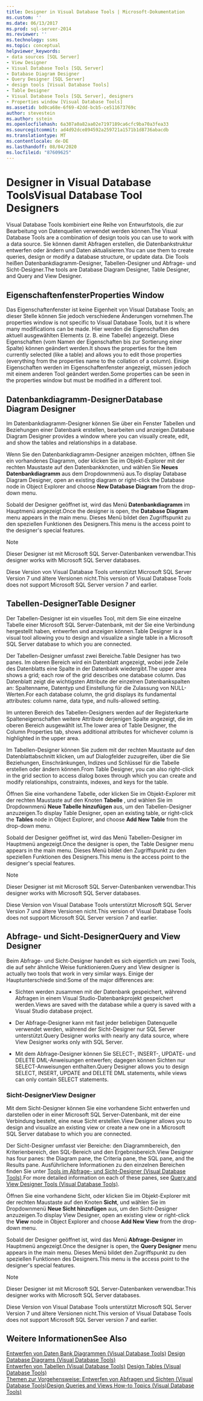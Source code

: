 ```yaml
---
title: Designer in Visual Database Tools | Microsoft-Dokumentation
ms.custom: ''
ms.date: 06/13/2017
ms.prod: sql-server-2014
ms.reviewer: ''
ms.technology: ssms
ms.topic: conceptual
helpviewer_keywords:
- data sources [SQL Server]
- View Designer
- Visual Database Tools [SQL Server]
- Database Diagram Designer
- Query Designer [SQL Server]
- design tools [Visual Database Tools]
- Table Designer
- Visual Database Tools [SQL Server], designers
- Properties window [Visual Database Tools]
ms.assetid: bd0ca68e-6f69-42dd-bcb5-ce511673769c
author: stevestein
ms.author: sstein
ms.openlocfilehash: 6a307a0a82aa02e7197189ca6cfc9ba70a3fea33
ms.sourcegitcommit: ad4d92dce894592a259721a1571b1d8736abacdb
ms.translationtype: MT
ms.contentlocale: de-DE
ms.lasthandoff: 08/04/2020
ms.locfileid: "87609625"
---
```

# <a name="visual-database-tool-designers"></a><span data-ttu-id="81fee-102">Designer in Visual Database Tools</span><span class="sxs-lookup"><span data-stu-id="81fee-102">Visual Database Tool Designers</span></span>
  <span data-ttu-id="81fee-103">Visual Database Tools kombiniert eine Reihe von Entwurfstools, die zur Bearbeitung von Datenquellen verwendet werden können.</span><span class="sxs-lookup"><span data-stu-id="81fee-103">The Visual Database Tools are a combination of design tools you can use to work with a data source.</span></span> <span data-ttu-id="81fee-104">Sie können damit Abfragen erstellen, die Datenbankstruktur entwerfen oder ändern und Daten aktualisieren.</span><span class="sxs-lookup"><span data-stu-id="81fee-104">You can use them to create queries, design or modify a database structure, or update data.</span></span> <span data-ttu-id="81fee-105">Die Tools heißen Datenbankdiagramm-Designer, Tabellen-Designer und Abfrage- und Sicht-Designer.</span><span class="sxs-lookup"><span data-stu-id="81fee-105">The tools are Database Diagram Designer, Table Designer, and Query and View Designer.</span></span>  
  
## <a name="properties-window"></a><span data-ttu-id="81fee-106">Eigenschaftenfenster</span><span class="sxs-lookup"><span data-stu-id="81fee-106">Properties Window</span></span>  
 <span data-ttu-id="81fee-107">Das Eigenschaftenfenster ist keine Eigenheit von Visual Database Tools; an dieser Stelle können Sie jedoch verschiedene Änderungen vornehmen.</span><span class="sxs-lookup"><span data-stu-id="81fee-107">The properties window is not specific to Visual Database Tools, but it is where many modifications can be made.</span></span> <span data-ttu-id="81fee-108">Hier werden die Eigenschaften des aktuell ausgewählten Elements (z. B. eine Tabelle) angezeigt. Diese Eigenschaften (vom Namen der Eigenschaften bis zur Sortierung einer Spalte) können geändert werden.</span><span class="sxs-lookup"><span data-stu-id="81fee-108">It shows the properties for the item currently selected (like a table) and allows you to edit those properties (everything from the properties name to the collation of a column).</span></span> <span data-ttu-id="81fee-109">Einige Eigenschaften werden im Eigenschaftenfenster angezeigt, müssen jedoch mit einem anderen Tool geändert werden.</span><span class="sxs-lookup"><span data-stu-id="81fee-109">Some properties can be seen in the properties window but must be modified in a different tool.</span></span>  
  
## <a name="database-diagram-designer"></a><span data-ttu-id="81fee-110">Datenbankdiagramm-Designer</span><span class="sxs-lookup"><span data-stu-id="81fee-110">Database Diagram Designer</span></span>  
 <span data-ttu-id="81fee-111">Im Datenbankdiagramm-Designer können Sie über ein Fenster Tabellen und Beziehungen einer Datenbank erstellen, bearbeiten und anzeigen.</span><span class="sxs-lookup"><span data-stu-id="81fee-111">Database Diagram Designer provides a window where you can visually create, edit, and show the tables and relationships in a database.</span></span>  
  
 <span data-ttu-id="81fee-112">Wenn Sie den Datenbankdiagramm-Designer anzeigen möchten, öffnen Sie ein vorhandenes Diagramm, oder klicken Sie im Objekt-Explorer mit der rechten Maustaste auf den Datenbankknoten, und wählen Sie **Neues Datenbankdiagramm** aus dem Dropdownmenü aus.</span><span class="sxs-lookup"><span data-stu-id="81fee-112">To display Database Diagram Designer, open an existing diagram or right-click the Database node in Object Explorer and choose **New Database Diagram** from the drop-down menu.</span></span>  
  
 <span data-ttu-id="81fee-113">Sobald der Designer geöffnet ist, wird das Menü **Datenbankdiagramm** im Hauptmenü angezeigt.</span><span class="sxs-lookup"><span data-stu-id="81fee-113">Once the designer is open, the **Database Diagram** menu appears in the main menu.</span></span> <span data-ttu-id="81fee-114">Dieses Menü bildet den Zugriffspunkt zu den speziellen Funktionen des Designers.</span><span class="sxs-lookup"><span data-stu-id="81fee-114">This menu is the access point to the designer's special features.</span></span>  
  
> [!NOTE]  
>  <span data-ttu-id="81fee-115">Dieser Designer ist mit Microsoft SQL Server-Datenbanken verwendbar.</span><span class="sxs-lookup"><span data-stu-id="81fee-115">This designer works with Microsoft SQL Server databases.</span></span>  
>   
>  <span data-ttu-id="81fee-116">Diese Version von Visual Database Tools unterstützt Microsoft SQL Server Version 7 und ältere Versionen nicht.</span><span class="sxs-lookup"><span data-stu-id="81fee-116">This version of Visual Database Tools does not support Microsoft SQL Server version 7 and earlier.</span></span>  
  
## <a name="table-designer"></a><span data-ttu-id="81fee-117">Tabellen-Designer</span><span class="sxs-lookup"><span data-stu-id="81fee-117">Table Designer</span></span>  
 <span data-ttu-id="81fee-118">Der Tabellen-Designer ist ein visuelles Tool, mit dem Sie eine einzelne Tabelle einer Microsoft SQL Server-Datenbank, mit der Sie eine Verbindung hergestellt haben, entwerfen und anzeigen können.</span><span class="sxs-lookup"><span data-stu-id="81fee-118">Table Designer is a visual tool allowing you to design and visualize a single table in a Microsoft SQL Server database to which you are connected.</span></span>  
  
 <span data-ttu-id="81fee-119">Der Tabellen-Designer umfasst zwei Bereiche.</span><span class="sxs-lookup"><span data-stu-id="81fee-119">Table Designer has two panes.</span></span> <span data-ttu-id="81fee-120">Im oberen Bereich wird ein Datenblatt angezeigt, wobei jede Zeile des Datenblatts eine Spalte in der Datenbank wiedergibt.</span><span class="sxs-lookup"><span data-stu-id="81fee-120">The upper area shows a grid; each row of the grid describes one database column.</span></span> <span data-ttu-id="81fee-121">Das Datenblatt zeigt die wichtigsten Attribute der einzelnen Datenbankspalten an: Spaltenname, Datentyp und Einstellung für die Zulassung von NULL-Werten.</span><span class="sxs-lookup"><span data-stu-id="81fee-121">For each database column, the grid displays its fundamental attributes: column name, data type, and nulls-allowed setting.</span></span>  
  
 <span data-ttu-id="81fee-122">Im unteren Bereich des Tabellen-Designers werden auf der Registerkarte Spalteneigenschaften weitere Attribute derjenigen Spalte angezeigt, die im oberen Bereich ausgewählt ist.</span><span class="sxs-lookup"><span data-stu-id="81fee-122">The lower area of Table Designer, the Column Properties tab, shows additional attributes for whichever column is highlighted in the upper area.</span></span>  
  
 <span data-ttu-id="81fee-123">Im Tabellen-Designer können Sie zudem mit der rechten Maustaste auf den Datenblattabschnitt klicken, um auf Dialogfelder zuzugreifen, über die Sie Beziehungen, Einschränkungen, Indizes und Schlüssel für die Tabelle erstellen oder ändern können.</span><span class="sxs-lookup"><span data-stu-id="81fee-123">From Table Designer, you can also right-click in the grid section to access dialog boxes through which you can create and modify relationships, constraints, indexes, and keys for the table.</span></span>  
  
 <span data-ttu-id="81fee-124">Öffnen Sie eine vorhandene Tabelle, oder klicken Sie im Objekt-Explorer mit der rechten Maustaste auf den Knoten **Tabelle** , und wählen Sie im Dropdownmenü **Neue Tabelle hinzufügen** aus, um den Tabellen-Designer anzuzeigen.</span><span class="sxs-lookup"><span data-stu-id="81fee-124">To display Table Designer, open an existing table, or right-click the **Tables** node in Object Explorer, and choose **Add New Table** from the drop-down menu.</span></span>  
  
 <span data-ttu-id="81fee-125">Sobald der Designer geöffnet ist, wird das Menü Tabellen-Designer im Hauptmenü angezeigt.</span><span class="sxs-lookup"><span data-stu-id="81fee-125">Once the designer is open, the Table Designer menu appears in the main menu.</span></span> <span data-ttu-id="81fee-126">Dieses Menü bildet den Zugriffspunkt zu den speziellen Funktionen des Designers.</span><span class="sxs-lookup"><span data-stu-id="81fee-126">This menu is the access point to the designer's special features.</span></span>  
  
> [!NOTE]  
>  <span data-ttu-id="81fee-127">Dieser Designer ist mit Microsoft SQL Server-Datenbanken verwendbar.</span><span class="sxs-lookup"><span data-stu-id="81fee-127">This designer works with Microsoft SQL Server databases.</span></span>  
>   
>  <span data-ttu-id="81fee-128">Diese Version von Visual Database Tools unterstützt Microsoft SQL Server Version 7 und ältere Versionen nicht.</span><span class="sxs-lookup"><span data-stu-id="81fee-128">This version of Visual Database Tools does not support Microsoft SQL Server version 7 and earlier.</span></span>  
  
## <a name="query-and-view-designer"></a><span data-ttu-id="81fee-129">Abfrage- und Sicht-Designer</span><span class="sxs-lookup"><span data-stu-id="81fee-129">Query and View Designer</span></span>  
 <span data-ttu-id="81fee-130">Beim Abfrage- und Sicht-Designer handelt es sich eigentlich um zwei Tools, die auf sehr ähnliche Weise funktionieren.</span><span class="sxs-lookup"><span data-stu-id="81fee-130">Query and View designer is actually two tools that work in very similar ways.</span></span> <span data-ttu-id="81fee-131">Einige der Hauptunterschiede sind:</span><span class="sxs-lookup"><span data-stu-id="81fee-131">Some of the major differences are:</span></span>  
  
-   <span data-ttu-id="81fee-132">Sichten werden zusammen mit der Datenbank gespeichert, während Abfragen in einem Visual Studio-Datenbankprojekt gespeichert werden.</span><span class="sxs-lookup"><span data-stu-id="81fee-132">Views are saved with the database while a query is saved with a Visual Studio database project.</span></span>  
  
-   <span data-ttu-id="81fee-133">Der Abfrage-Designer kann mit fast jeder beliebigen Datenquelle verwendet werden, während der Sicht-Designer nur SQL Server unterstützt.</span><span class="sxs-lookup"><span data-stu-id="81fee-133">Query Designer works with nearly any data source, where View Designer works only with SQL Server.</span></span>  
  
-   <span data-ttu-id="81fee-134">Mit dem Abfrage-Designer können Sie SELECT-, INSERT-, UPDATE- und DELETE DML-Anweisungen entwerfen; dagegen können Sichten nur SELECT-Anweisungen enthalten.</span><span class="sxs-lookup"><span data-stu-id="81fee-134">Query Designer allows you to design SELECT, INSERT, UPDATE and DELETE DML statements, while views can only contain SELECT statements.</span></span>  
  
### <a name="view-designer"></a><span data-ttu-id="81fee-135">Sicht-Designer</span><span class="sxs-lookup"><span data-stu-id="81fee-135">View Designer</span></span>  
 <span data-ttu-id="81fee-136">Mit dem Sicht-Designer können Sie eine vorhandene Sicht entwerfen und darstellen oder in einer Microsoft SQL Server-Datenbank, mit der eine Verbindung besteht, eine neue Sicht erstellen.</span><span class="sxs-lookup"><span data-stu-id="81fee-136">View Designer allows you to design and visualize an existing view or create a new one in a Microsoft SQL Server database to which you are connected.</span></span>  
  
 <span data-ttu-id="81fee-137">Der Sicht-Designer umfasst vier Bereiche: den Diagrammbereich, den Kriterienbereich, den SQL-Bereich und den Ergebnisbereich.</span><span class="sxs-lookup"><span data-stu-id="81fee-137">View Designer has four panes: the Diagram pane, the Criteria pane, the SQL pane, and the Results pane.</span></span> <span data-ttu-id="81fee-138">Ausführlichere Informationen zu den einzelnen Bereichen finden Sie unter [Tools im Abfrage- und Sicht-Designer &#40;Visual Database Tools&#41;](visual-database-tools.md).</span><span class="sxs-lookup"><span data-stu-id="81fee-138">For more detailed information on each of these panes, see [Query and View Designer Tools &#40;Visual Database Tools&#41;](visual-database-tools.md).</span></span>  
  
 <span data-ttu-id="81fee-139">Öffnen Sie eine vorhandene Sicht, oder klicken Sie im Objekt-Explorer mit der rechten Maustaste auf den Knoten **Sicht**, und wählen Sie im Dropdownmenü **Neue Sicht hinzufügen** aus, um den Sicht-Designer anzuzeigen.</span><span class="sxs-lookup"><span data-stu-id="81fee-139">To display View Designer, open an existing view or right-click the **View** node in Object Explorer and choose **Add New View** from the drop-down menu.</span></span>  
  
 <span data-ttu-id="81fee-140">Sobald der Designer geöffnet ist, wird das Menü **Abfrage-Designer** im Hauptmenü angezeigt.</span><span class="sxs-lookup"><span data-stu-id="81fee-140">Once the designer is open, the **Query Designer** menu appears in the main menu.</span></span> <span data-ttu-id="81fee-141">Dieses Menü bildet den Zugriffspunkt zu den speziellen Funktionen des Designers.</span><span class="sxs-lookup"><span data-stu-id="81fee-141">This menu is the access point to the designer's special features.</span></span>  
  
> [!NOTE]  
>  <span data-ttu-id="81fee-142">Dieser Designer ist mit Microsoft SQL Server-Datenbanken verwendbar.</span><span class="sxs-lookup"><span data-stu-id="81fee-142">This designer works with Microsoft SQL Server databases.</span></span>  
>   
>  <span data-ttu-id="81fee-143">Diese Version von Visual Database Tools unterstützt Microsoft SQL Server Version 7 und ältere Versionen nicht.</span><span class="sxs-lookup"><span data-stu-id="81fee-143">This version of Visual Database Tools does not support Microsoft SQL Server version 7 and earlier.</span></span>  
  
## <a name="see-also"></a><span data-ttu-id="81fee-144">Weitere Informationen</span><span class="sxs-lookup"><span data-stu-id="81fee-144">See Also</span></span>  
 <span data-ttu-id="81fee-145">[Entwerfen von Daten Bank Diagrammen &#40;Visual Database Tools&#41;](design-database-diagrams-visual-database-tools.md) </span><span class="sxs-lookup"><span data-stu-id="81fee-145">[Design Database Diagrams &#40;Visual Database Tools&#41;](design-database-diagrams-visual-database-tools.md) </span></span>  
 <span data-ttu-id="81fee-146">[Entwerfen von Tabellen &#40;Visual Database Tools&#41;](design-tables-visual-database-tools.md) </span><span class="sxs-lookup"><span data-stu-id="81fee-146">[Design Tables &#40;Visual Database Tools&#41;](design-tables-visual-database-tools.md) </span></span>  
 [<span data-ttu-id="81fee-147">Themen zur Vorgehensweise: Entwerfen von Abfragen und Sichten &#40;Visual Database Tools&#41;</span><span class="sxs-lookup"><span data-stu-id="81fee-147">Design Queries and Views How-to Topics &#40;Visual Database Tools&#41;</span></span>](design-queries-and-views-how-to-topics-visual-database-tools.md)  
  
  
